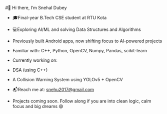 #👋 Hi there, I’m Snehal Dubey

- 🎓Final-year B.Tech CSE student at RTU Kota
- 💻Exploring AI/ML and solving Data Structures and Algorithms
- Previously built Android apps, now shifting focus to AI-powered projects
- Familiar with: C++, Python, OpenCV, Numpy, Pandas, scikit-learn
- Currently working on:
- DSA (using C++)
- A Collision Warning System using YOLOv5 + OpenCV

- 📬Reach me at: snehu2017@gmail.com
- Projects coming soon. Follow along if you are into clean logic, calm focus and big dreams 😄
  
<!---
stepforward2023/stepforward2023 is a ✨ special ✨ repository because its `README.md` (this file) appears on your GitHub profile.
You can click the Preview link to take a look at your changes.
--->
